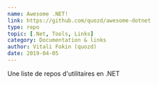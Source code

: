 ```yaml
---
name: Awesome .NET!
link: https://github.com/quozd/awesome-dotnet
type: repo
topic: [.Net, Tools, Links]
category: Documentation & links
author: Vitali Fokin (quozd)
date: 2019-04-05
---
```

Une liste de repos d'utilitaires en .NET
